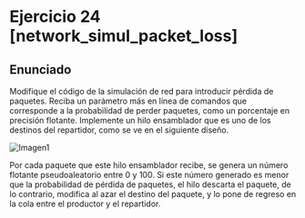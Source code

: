 # Ejercicio 24 [network_simul_packet_loss]

## Enunciado

Modifique el código de la simulación de red para introducir pérdida de paquetes. Reciba un parámetro más
en línea de comandos que corresponde a la probabilidad de perder paquetes, como un porcentaje en
precisión flotante. Implemente un hilo ensamblador que es uno de los destinos del repartidor, como se ve
en el siguiente diseño.

![Imagen1](https://jeisson.ecci.ucr.ac.cr/concurrente/2022b/material/taskc/prod_cons_pattern/design/network_simul_packet_loss.svg)

Por cada paquete que este hilo ensamblador recibe, se genera un número flotante pseudoaleatorio entre 0 y 100.
Si este número generado es menor que la probabilidad de pérdida de paquetes, el hilo descarta el paquete,
de lo contrario, modifica al azar el destino del paquete, y lo pone de regreso en la cola entre el
productor y el repartidor.
